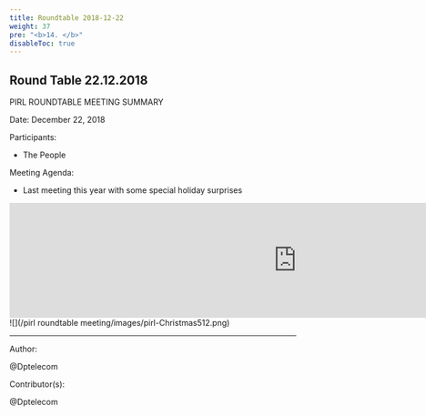 ```yaml
---
title: Roundtable 2018-12-22
weight: 37
pre: "<b>14. </b>"
disableToc: true
---
```


## Round Table 22.12.2018

﻿PIRL ROUNDTABLE MEETING SUMMARY

Date: December 22, 2018

Participants:

- The People

Meeting Agenda:

 - Last meeting this year with some special holiday surprises 

<iframe src="https://free.timeanddate.com/countdown/i6jva3yz/n48/cf12/cm0/cu4/ct0/cs0/ca0/cr0/ss0/caca2d629/cpca2d629/pct/tcfff/fs300/szw320/szh135/tatTime%20left%20to%20Pirl%20Round%20Table%20live%20from/taca2d629/tptTime%20since%20Event%20started%20in/tpca2d629/maca2d629/mpca2d629/iso2018-12-22T17:00:00/baca2d629" allowTransparency="true" frameborder="0" width="1007" height="202"></iframe>
![](/pirl roundtable meeting/images/pirl-Christmas512.png)











---
Author:


@Dptelecom



Contributor(s):


@Dptelecom
